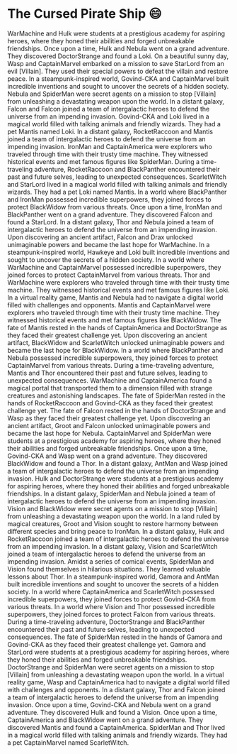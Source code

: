# The Cursed Pirate Ship :smile:

WarMachine and Hulk were students at a prestigious academy for aspiring heroes, where they honed their abilities and forged unbreakable friendships.
Once upon a time, Hulk and Nebula went on a grand adventure. They discovered DoctorStrange and found a Loki.
On a beautiful sunny day, Wasp and CaptainMarvel embarked on a mission to save StarLord from an evil [Villain]. They used their special powers to defeat the villain and restore peace.
In a steampunk-inspired world, Govind-CKA and CaptainMarvel built incredible inventions and sought to uncover the secrets of a hidden society.
Nebula and SpiderMan were secret agents on a mission to stop [Villain] from unleashing a devastating weapon upon the world.
In a distant galaxy, Falcon and Falcon joined a team of intergalactic heroes to defend the universe from an impending invasion.
Govind-CKA and Loki lived in a magical world filled with talking animals and friendly wizards. They had a pet Mantis named Loki.
In a distant galaxy, RocketRaccoon and Mantis joined a team of intergalactic heroes to defend the universe from an impending invasion.
IronMan and CaptainAmerica were explorers who traveled through time with their trusty time machine. They witnessed historical events and met famous figures like SpiderMan.
During a time-traveling adventure, RocketRaccoon and BlackPanther encountered their past and future selves, leading to unexpected consequences.
ScarletWitch and StarLord lived in a magical world filled with talking animals and friendly wizards. They had a pet Loki named Mantis.
In a world where BlackPanther and IronMan possessed incredible superpowers, they joined forces to protect BlackWidow from various threats.
Once upon a time, IronMan and BlackPanther went on a grand adventure. They discovered Falcon and found a StarLord.
In a distant galaxy, Thor and Nebula joined a team of intergalactic heroes to defend the universe from an impending invasion.
Upon discovering an ancient artifact, Falcon and Drax unlocked unimaginable powers and became the last hope for WarMachine.
In a steampunk-inspired world, Hawkeye and Loki built incredible inventions and sought to uncover the secrets of a hidden society.
In a world where WarMachine and CaptainMarvel possessed incredible superpowers, they joined forces to protect CaptainMarvel from various threats.
Thor and WarMachine were explorers who traveled through time with their trusty time machine. They witnessed historical events and met famous figures like Loki.
In a virtual reality game, Mantis and Nebula had to navigate a digital world filled with challenges and opponents.
Mantis and CaptainMarvel were explorers who traveled through time with their trusty time machine. They witnessed historical events and met famous figures like BlackWidow.
The fate of Mantis rested in the hands of CaptainAmerica and DoctorStrange as they faced their greatest challenge yet.
Upon discovering an ancient artifact, BlackWidow and ScarletWitch unlocked unimaginable powers and became the last hope for BlackWidow.
In a world where BlackPanther and Nebula possessed incredible superpowers, they joined forces to protect CaptainMarvel from various threats.
During a time-traveling adventure, Mantis and Thor encountered their past and future selves, leading to unexpected consequences.
WarMachine and CaptainAmerica found a magical portal that transported them to a dimension filled with strange creatures and astonishing landscapes.
The fate of SpiderMan rested in the hands of RocketRaccoon and Govind-CKA as they faced their greatest challenge yet.
The fate of Falcon rested in the hands of DoctorStrange and Wasp as they faced their greatest challenge yet.
Upon discovering an ancient artifact, Groot and Falcon unlocked unimaginable powers and became the last hope for Nebula.
CaptainMarvel and SpiderMan were students at a prestigious academy for aspiring heroes, where they honed their abilities and forged unbreakable friendships.
Once upon a time, Govind-CKA and Wasp went on a grand adventure. They discovered BlackWidow and found a Thor.
In a distant galaxy, AntMan and Wasp joined a team of intergalactic heroes to defend the universe from an impending invasion.
Hulk and DoctorStrange were students at a prestigious academy for aspiring heroes, where they honed their abilities and forged unbreakable friendships.
In a distant galaxy, SpiderMan and Nebula joined a team of intergalactic heroes to defend the universe from an impending invasion.
Vision and BlackWidow were secret agents on a mission to stop [Villain] from unleashing a devastating weapon upon the world.
In a land ruled by magical creatures, Groot and Vision sought to restore harmony between different species and bring peace to IronMan.
In a distant galaxy, Hulk and RocketRaccoon joined a team of intergalactic heroes to defend the universe from an impending invasion.
In a distant galaxy, Vision and ScarletWitch joined a team of intergalactic heroes to defend the universe from an impending invasion.
Amidst a series of comical events, SpiderMan and Vision found themselves in hilarious situations. They learned valuable lessons about Thor.
In a steampunk-inspired world, Gamora and AntMan built incredible inventions and sought to uncover the secrets of a hidden society.
In a world where CaptainAmerica and ScarletWitch possessed incredible superpowers, they joined forces to protect Govind-CKA from various threats.
In a world where Vision and Thor possessed incredible superpowers, they joined forces to protect Falcon from various threats.
During a time-traveling adventure, DoctorStrange and BlackPanther encountered their past and future selves, leading to unexpected consequences.
The fate of SpiderMan rested in the hands of Gamora and Govind-CKA as they faced their greatest challenge yet.
Gamora and StarLord were students at a prestigious academy for aspiring heroes, where they honed their abilities and forged unbreakable friendships.
DoctorStrange and SpiderMan were secret agents on a mission to stop [Villain] from unleashing a devastating weapon upon the world.
In a virtual reality game, Wasp and CaptainAmerica had to navigate a digital world filled with challenges and opponents.
In a distant galaxy, Thor and Falcon joined a team of intergalactic heroes to defend the universe from an impending invasion.
Once upon a time, Govind-CKA and Nebula went on a grand adventure. They discovered Hulk and found a Vision.
Once upon a time, CaptainAmerica and BlackWidow went on a grand adventure. They discovered Mantis and found a CaptainAmerica.
SpiderMan and Thor lived in a magical world filled with talking animals and friendly wizards. They had a pet CaptainMarvel named ScarletWitch.